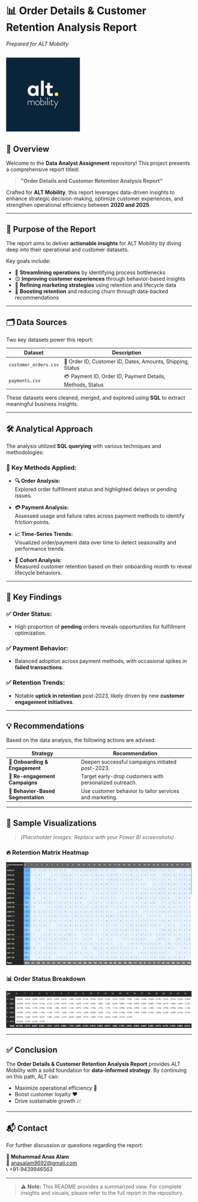 # 📊 **Order Details & Customer Retention Analysis Report**  
*Prepared for ALT Mobility*

![ALT Mobility Banner](images/alt-mobility.png)
---

## 🧭 Overview

Welcome to the **Data Analyst Assignment** repository! This project presents a comprehensive report titled:

> **"Order Details and Customer Retention Analysis Report"**

Crafted for **ALT Mobility**, this report leverages data-driven insights to enhance strategic decision-making, optimize customer experiences, and strengthen operational efficiency between **2020 and 2025**.

---

## 🎯 Purpose of the Report

The report aims to deliver **actionable insights** for ALT Mobility by diving deep into their operational and customer datasets.

Key goals include:

- 🚀 **Streamlining operations** by identifying process bottlenecks  
- 😊 **Improving customer experiences** through behavior-based insights  
- 🎯 **Refining marketing strategies** using retention and lifecycle data  
- 🔁 **Boosting retention** and reducing churn through data-backed recommendations  

---

## 🗂️ Data Sources

Two key datasets power this report:

| Dataset | Description |
|--------|-------------|
| `customer_orders.csv` | 🧾 Order ID, Customer ID, Dates, Amounts, Shipping, Status |
| `payments.csv`        | 💳 Payment ID, Order ID, Payment Details, Methods, Status  |

These datasets were cleaned, merged, and explored using **SQL** to extract meaningful business insights.

---

## 🛠️ Analytical Approach

The analysis utilized **SQL querying** with various techniques and methodologies:

### 📌 Key Methods Applied:

- **🔍 Order Analysis:**  
  Explored order fulfillment status and highlighted delays or pending issues.

- **💳 Payment Analysis:**  
  Assessed usage and failure rates across payment methods to identify friction points.

- **📈 Time-Series Trends:**  
  Visualized order/payment data over time to detect seasonality and performance trends.

- **👥 Cohort Analysis:**  
  Measured customer retention based on their onboarding month to reveal lifecycle behaviors.

---

## 📢 Key Findings

### ✅ Order Status:
- High proportion of **pending** orders reveals opportunities for fulfillment optimization.

### ✅ Payment Behavior:
- Balanced adoption across payment methods, with occasional spikes in **failed transactions**.

### ✅ Retention Trends:
- Notable **uptick in retention** post-2023, likely driven by new **customer engagement initiatives**.

---

## 💡 Recommendations

Based on the data analysis, the following actions are advised:

| Strategy | Recommendation |
|----------|----------------|
| 👋 **Onboarding & Engagement** | Deepen successful campaigns initiated post-2023. |
| 🔁 **Re-engagement Campaigns** | Target early-drop customers with personalized outreach. |
| 🎯 **Behavior-Based Segmentation** | Use customer behavior to tailor services and marketing. |

---

## 📌 Sample Visualizations

> *(Placeholder Images: Replace with your Power BI screenshots)*

### 🔥 Retention Matrix Heatmap  
![Cohort Retention Heatmap](images/assignment%20heatmap.png)

### 📊 Order Status Breakdown  
![Order Status Pie Chart](images/percentage%20wise.png)

---

## ✅ Conclusion

The **Order Details & Customer Retention Analysis Report** provides ALT Mobility with a solid foundation for **data-informed strategy**. By continuing on this path, ALT can:

- Maximize operational efficiency 🚚  
- Boost customer loyalty ❤️  
- Drive sustainable growth 📈  

---

## 📬 Contact

For further discussion or questions regarding the report:

**👤 Mohammad Anas Alam**  
📧 [anasalam9692@gmail.com](mailto:anasalam9692@gmail.com)  
📞 +91-9439946563  

---

> ⚠️ **Note:** This README provides a summarized view. For complete insights and visuals, please refer to the full report in the repository.
